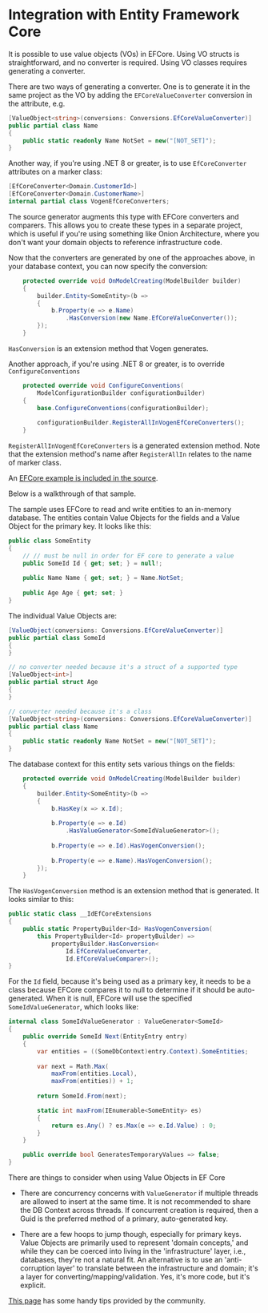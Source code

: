 # Integration with Entity Framework Core

It is possible to use value objects (VOs) in EFCore.
Using VO structs is straightforward, and no converter is required.
Using VO classes requires generating a converter.

There are two ways of generating a converter. One is to generate it in the same project as the VO by adding the `EFCoreValueConverter` conversion in the attribute, e.g.

```c#
[ValueObject<string>(conversions: Conversions.EfCoreValueConverter)]
public partial class Name
{
    public static readonly Name NotSet = new("[NOT_SET]");
}
```

Another way, if you're using .NET 8 or greater, is to use `EfCoreConverter` attributes on
a marker class:

```c#
[EfCoreConverter<Domain.CustomerId>]
[EfCoreConverter<Domain.CustomerName>]
internal partial class VogenEfCoreConverters;
```

The source generator augments this type with EFCore converters and comparers.
This allows you to create these types in a separate project,
which is useful if you're using something like Onion Architecture,
where you don't want your domain objects to reference infrastructure code.

Now that the converters are generated by one of the approaches above, 
in your database context, you can now specify the conversion:

```c#
    protected override void OnModelCreating(ModelBuilder builder)
    {
        builder.Entity<SomeEntity>(b =>
        {
            b.Property(e => e.Name)
                .HasConversion(new Name.EfCoreValueConverter());
        });
    }
```

`HasConversion` is an extension method that Vogen generates.

Another approach, if you're using .NET 8 or greater, is to override `ConfigureConventions`

```c#
    protected override void ConfigureConventions(
        ModelConfigurationBuilder configurationBuilder)
    {
        base.ConfigureConventions(configurationBuilder);
    
        configurationBuilder.RegisterAllInVogenEfCoreConverters();
    }
```

`RegisterAllInVogenEfCoreConverters` is a generated extension method.
Note that the extension method's name after `RegisterAllIn` relates to the name of marker class.

An [EFCore example is included in the source](https://github.com/SteveDunn/Vogen/tree/main/samples/Vogen.Examples/SerializationAndConversion/EFCore).

Below is a walkthrough of that sample.

The sample uses EFCore to read and write entities to an in-memory database.
The entities contain Value Objects for the fields and a Value Object for the primary key.
It looks like this:

```c#
public class SomeEntity
{
    // // must be null in order for EF core to generate a value
    public SomeId Id { get; set; } = null!; 
    
    public Name Name { get; set; } = Name.NotSet;
    
    public Age Age { get; set; }
}
```

The individual Value Objects are:

```c#
[ValueObject(conversions: Conversions.EfCoreValueConverter)]
public partial class SomeId
{
}

// no converter needed because it's a struct of a supported type
[ValueObject<int>]
public partial struct Age
{
}

// converter needed because it's a class
[ValueObject<string>(conversions: Conversions.EfCoreValueConverter)]
public partial class Name
{
    public static readonly Name NotSet = new("[NOT_SET]");
}
```

The database context for this entity sets various things on the fields:

```c#
    protected override void OnModelCreating(ModelBuilder builder)
    {
        builder.Entity<SomeEntity>(b =>
        {
            b.HasKey(x => x.Id);
            
            b.Property(e => e.Id)
                .HasValueGenerator<SomeIdValueGenerator>();
            
            b.Property(e => e.Id).HasVogenConversion();
            
            b.Property(e => e.Name).HasVogenConversion();
        });
    }
```

The `HasVogenConversion` method is an extension method that is generated. It looks similar to this:
```C#
public static class __IdEfCoreExtensions 
{
    public static PropertyBuilder<Id> HasVogenConversion(
        this PropertyBuilder<Id> propertyBuilder) =>
            propertyBuilder.HasConversion<
                Id.EfCoreValueConverter, 
                Id.EfCoreValueComparer>();
}
```

For the `Id` field, because it's being used as a primary key, it needs to be a class because EFCore compares it to null to determine if it should be auto-generated. When it is null, EFCore will use the specified `SomeIdValueGenerator`, which looks like:

```c#
internal class SomeIdValueGenerator : ValueGenerator<SomeId>
{
    public override SomeId Next(EntityEntry entry)
    {
        var entities = ((SomeDbContext)entry.Context).SomeEntities;
        
        var next = Math.Max(
            maxFrom(entities.Local), 
            maxFrom(entities)) + 1;
        
        return SomeId.From(next);

        static int maxFrom(IEnumerable<SomeEntity> es)
        {
            return es.Any() ? es.Max(e => e.Id.Value) : 0;
        }
    }

    public override bool GeneratesTemporaryValues => false;
}
```

There are things to consider when using Value Objects in EF Core

* There are concurrency concerns with `ValueGenerator` if multiple threads are allowed to insert at the same time. 
It is not recommended to share the DB Context across threads.
  If concurrent creation is required, then a Guid is the preferred method of a primary, auto-generated key.

* There are a few hoops to jump though, especially for primary keys.
  Value Objects are primarily used to represent 'domain concepts,'
  and while they can be coerced into living in the 'infrastructure' layer, i.e., databases, they're not a natural fit.
 An alternative is to use an 'anti-corruption layer' to translate between the infrastructure and domain;
  it's a layer for converting/mapping/validation. 
Yes, it's more code, but it's explicit.
  
<note title="Users' tips">
<a href="efcore-tips.md" summary="Handy tips for working with EF Core">This page</a> has some handy tips provided by the community.

</note>